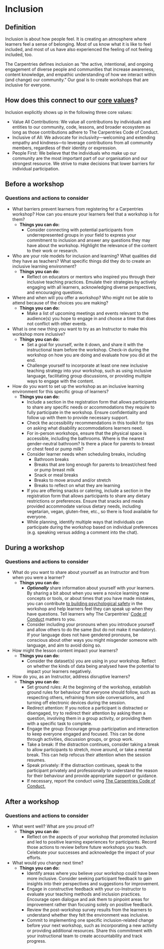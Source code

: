 # Inclusion


## Definition

Inclusion is about how people feel. It is creating an atmosphere where learners feel a sense of belonging. Most of us know what it is like to feel included, and most of us have also experienced the feeling of not feeling included, too. 

The Carpentries defines inclusion as “the active, intentional, and ongoing engagement of diverse people and communities that increase awareness, content knowledge, and empathic understanding of how we interact within (and change) our community.” Our goal is to create workshops that are inclusive for everyone.


## How does this connect to our [core values](https://carpentries.org/values/)? 

Inclusion explicitly shows up in the following three core values:



* Value All Contributions: We value all contributions by individuals and entities to our community, code, lessons, and broader ecosystem as long as those contributions adhere to The Carpentries Code of Conduct.
* Inclusive of All: We advocate for inclusivity—welcoming and extending empathy and kindness—to leverage contributions from all community members, regardless of their identity or expression.
* People First: We believe that the individuals who make up our community are the most important part of our organisation and our strongest resource. We strive to make decisions that lower barriers for individual participation.


## Before a workshop


### Questions and actions to consider



* What barriers prevent learners from registering for a Carpentries workshop? How can you ensure your learners feel that a workshop is for them?
    * **Things you can do:**
        * Consider connecting with potential participants from underrepresented groups in your field to express your commitment to inclusion and answer any questions they may have about the workshop. Highlight the relevance of the content to their work or research.
* Who are your role models for inclusion and learning? What qualities did they have as teachers? What specific things did they do to create an inclusive learning environment? 
    * **Things you can do:**
        * Reflect on educators or mentors who inspired you through their inclusive teaching practices. Emulate their strategies by actively engaging with all learners, acknowledging diverse perspectives, and encouraging questions.
* Where and when will you offer a workshop? Who might not be able to attend because of the choices you are making?
    * **Things you can do:**
        *  Make a list of upcoming meetings and events relevant to the audience(s) you hope to engage in and choose a time that does not conflict with other events. 
* What is one new thing you want to try as an Instructor to make this workshop more inclusive? 
    * **Things you can do:**
        * Set a goal for yourself, write it down, and share it with the instructional team before the workshop. Check-in during the workshop on how you are doing and evaluate how you did at the end. 
        * Challenge yourself to incorporate at least one new inclusive teaching strategy into your workshop, such as using inclusive language, facilitating group discussions, or providing multiple ways to engage with the content.
* How do you want to set up the workshop as an inclusive learning environment for this specific group of learners? 
    * **Things you can do:**
        * Include a section in the registration form that allows participants to share any specific needs or accommodations they require to fully participate in the workshop. Ensure confidentiality and follow up with them to provide necessary support.
        * Check the accessibility recommendations in this toolkit for tips on asking what disability accommodations learners need. 
        * For in-person workshops, ensure that the physical space is accessible, including the bathrooms. Where is the nearest gender-neutral bathroom? Is there a place for parents to breast or chest feed or pump milk? 
        * Consider learner needs when scheduling breaks, including
            * Bathroom breaks
            * Breaks that are long enough for parents to breast/chest feed or pump breast milk
            * Snack or meal breaks
            * Breaks to move around and/or stretch 
            * Breaks to reflect on what they are learning
        * If you are offering snacks or catering, include a section in the registration form that allows participants to share any dietary restrictions or preferences.  Ensure that snacks and meals provided accommodate various dietary needs, including vegetarian, vegan, gluten-free, etc., so there is food available for everyone. 
        * While planning, identify multiple ways that individuals can participate during the workshop based on individual preferences (e.g. speaking versus adding a comment into the chat).


## During a workshop


### Questions and actions to consider



* What do you want to share about yourself as an Instructor and from when you were a learner?
    * **Things you can do:**
        * **_Optionally_** share information about yourself with your learners. By sharing a bit about when you were a novice learning new concepts or tools, or about times that you have made mistakes, you can contribute [to building psychological safety](https://catlintucker.com/2021/11/psychological-safety/) in the workshop and help learners feel they can speak up when they have questions. Tell learners why The Carpentries’ [Code of Conduct](https://docs.carpentries.org/topic_folders/policies/code-of-conduct.html) matters to you.
        * Consider including your pronouns when you introduce yourself and allow others to do the same (but do not make it mandatory). If your language does not have gendered pronouns, be conscious about other ways you might misgender someone with language, and aim to avoid doing so. 
* How might the lesson content impact your learners?
    * **Things you can do:**
        * Consider the dataset(s) you are using in your workshop. Reflect on whether the kinds of data being analysed have the potential to impact your learners negatively.
* How do you, as an Instructor, address disruptive learners? 
    * **Things you can do:**
        * Set ground rules: At the beginning of the workshop, establish ground rules for behaviour that everyone should follow, such as respecting others, refraining from side conversations, and turning off electronic devices during the session.
        * Redirect attention: If you notice a participant is distracted or disengaged, try to redirect their attention by asking them a question, involving them in a group activity, or providing them with a specific task to complete.
        * Engage the group: Encourage group participation and interaction to keep everyone engaged and focused. This can be done through activities, discussion groups, or group work.
        * Take a break: If the distraction continues, consider taking a break to allow participants to stretch, move around, or take a mental break. This can help refocus their attention when the session resumes.
        * Speak privately: If the distraction continues, speak to the participant privately and professionally to understand the reason for their behaviour and provide appropriate support or guidance.
        * If necessary, report the conduct using [The Carpentries Code of Conduct. ](https://docs.carpentries.org/topic_folders/policies/code-of-conduct.html)


## After a workshop


### Questions and actions to consider



* What went well? What are you proud of? 
    * **Things you can do:**
        * Reflect on the aspects of your workshop that promoted inclusion and led to positive learning experiences for participants. Record those actions to review before future workshops you teach. Celebrate your successes and acknowledge the impact of your efforts.
* What would you change next time? 
    * **Things you can do:**
        * Identify areas where you believe your workshop could have been more inclusive. Consider seeking participant feedback to gain insights into their perspectives and suggestions for improvement.
        * Engage in constructive feedback with your co-Instructor to evaluate your teaching methods and inclusion practices. Encourage open dialogue and ask them to pinpoint areas for improvement rather than focusing solely on positive feedback.
        * Review the post-workshop survey results from the learners to understand whether they felt the environment was inclusive. 
        * Commit to implementing one specific inclusion-related change before your next workshop, such as incorporating a new activity or providing additional resources. Share this commitment with your instructional team to create accountability and track progress.
